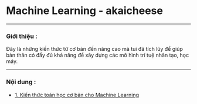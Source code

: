 # Machine Learning - akaicheese

-----------------------------------------------------------------------------------------------

### Giới thiệu :

Đây là những kiến thức từ cơ bản đến nâng cao mà tui đã tích lũy để giúp bản thân có đầy đủ khả năng để xây dựng các mô hình trí tuệ nhân tạo, học máy.

-----------------------------------------------------------------------------------------------

### Nội dung :

* [1. Kiến thức toán học cơ bản cho Machine Learning](https://github.com/Khoa-21501/learn-MachineLearning-akaicheese/tree/main/math)



